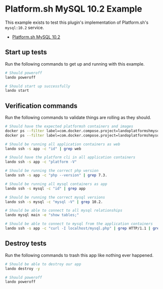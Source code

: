 Platform.sh MySQL 10.2 Example
================================

This example exists to test this plugin's implementation of Platform.sh's `mysql:10.2` service.

* [Platform.sh MySQL 10.2](https://docs.platform.sh/configuration/services/mysql.html)

Start up tests
--------------

Run the following commands to get up and running with this example.

```bash
# Should poweroff
lando poweroff

# Should start up successfully
lando start
```

Verification commands
---------------------

Run the following commands to validate things are rolling as they should.

```bash
# Should have the expected platformsh containers and images
docker ps --filter label=com.docker.compose.project=landoplatformshmysql102 | grep docker.registry.platform.sh/php-7.3 | grep landoplatformshmysql102_app_1
docker ps --filter label=com.docker.compose.project=landoplatformshmysql102 | grep docker.registry.platform.sh/mariadb-10.2 | grep landoplatformshmysql102_mysql_1

# Should be running all application containers as web
lando ssh -s app -c "id" | grep web

# Should have the platform cli in all application containers
lando ssh -s app -c "platform -V"

# Should be running the correct php version
lando ssh -s app -c "php --version" | grep 7.3.

# Should be running all mysql containers as app
lando ssh -s mysql -c "id" | grep app

# Should be running the correct mysql versions
lando ssh -s mysql -c "mysql -V" | grep 10.2.

# Should be able to connect to all mysql relationships
lando mysql main -e "show tables;"

# Should be able to connect to mysql from the application containers
lando ssh -s app -c "curl -I localhost/mysql.php" | grep HTTP/1.1 | grep "200 OK"
```

Destroy tests
-------------

Run the following commands to trash this app like nothing ever happened.

```bash
# Should be able to destroy our app
lando destroy -y

# Should poweroff
lando poweroff
```
